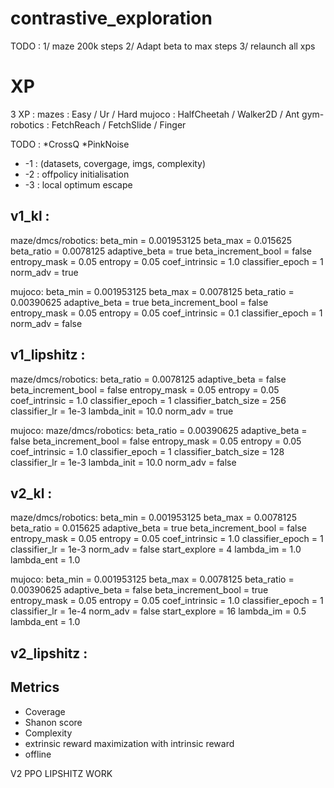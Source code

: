 # contrastive_exploration

TODO : 
1/ maze 200k steps 
2/ Adapt beta to max steps 
3/ relaunch all xps 

# XP 
3 XP :
mazes : Easy / Ur / Hard 
mujoco : HalfCheetah / Walker2D / Ant
gym-robotics : FetchReach / FetchSlide / Finger

TODO : 
*CrossQ
*PinkNoise



* -1 : (datasets, covergage, imgs, complexity)
* -2 : offpolicy initialisation
* -3 : local optimum escape 






<!-- HP EXPLORATION ONLY -->
## v1_kl : 
maze/dmcs/robotics:
beta_min = 0.001953125
beta_max = 0.015625
beta_ratio = 0.0078125
adaptive_beta = true
beta_increment_bool = false
entropy_mask = 0.05
entropy = 0.05
coef_intrinsic = 1.0
classifier_epoch = 1
norm_adv = true

mujoco:
beta_min = 0.001953125
beta_max = 0.0078125
beta_ratio = 0.00390625
adaptive_beta = true
beta_increment_bool = false
entropy_mask = 0.05
entropy = 0.05
coef_intrinsic = 0.1
classifier_epoch = 1
norm_adv = false

## v1_lipshitz :
maze/dmcs/robotics:
beta_ratio = 0.0078125
adaptive_beta = false
beta_increment_bool = false
entropy_mask = 0.05
entropy = 0.05
coef_intrinsic = 1.0
classifier_epoch = 1
classifier_batch_size = 256
classifier_lr = 1e-3
lambda_init = 10.0
norm_adv = true

mujoco:
maze/dmcs/robotics:
beta_ratio = 0.00390625
adaptive_beta = false
beta_increment_bool = false
entropy_mask = 0.05
entropy = 0.05
coef_intrinsic = 1.0
classifier_epoch = 1
classifier_batch_size = 128
classifier_lr = 1e-3
lambda_init = 10.0
norm_adv = false

## v2_kl :
maze/dmcs/robotics:
beta_min = 0.001953125
beta_max = 0.0078125
beta_ratio = 0.015625
adaptive_beta = true
beta_increment_bool = false
entropy_mask = 0.05
entropy = 0.05
coef_intrinsic = 1.0
classifier_epoch = 1
classifier_lr = 1e-3
norm_adv = false
start_explore =  4
lambda_im = 1.0
lambda_ent = 1.0

mujoco:
beta_min = 0.001953125
beta_max = 0.0078125
beta_ratio = 0.00390625
adaptive_beta = false
beta_increment_bool = true
entropy_mask = 0.05
entropy = 0.05
coef_intrinsic = 1.0
classifier_epoch = 1
classifier_lr = 1e-4
norm_adv = false
start_explore =  16
lambda_im = 0.5
lambda_ent = 1.0

## v2_lipshitz :

## Metrics 
* Coverage 
* Shanon score
* Complexity
* extrinsic reward maximization with intrinsic reward
* offline


V2 PPO LIPSHITZ WORK